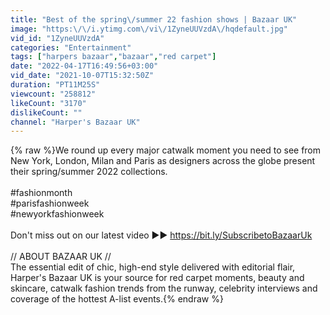 ```yaml
---
title: "Best of the spring\/summer 22 fashion shows | Bazaar UK"
image: "https:\/\/i.ytimg.com\/vi\/1ZyneUUVzdA\/hqdefault.jpg"
vid_id: "1ZyneUUVzdA"
categories: "Entertainment"
tags: ["harpers bazaar","bazaar","red carpet"]
date: "2022-04-17T16:49:56+03:00"
vid_date: "2021-10-07T15:32:50Z"
duration: "PT11M25S"
viewcount: "258812"
likeCount: "3170"
dislikeCount: ""
channel: "Harper's Bazaar UK"
---
```

{% raw %}We round up every major catwalk moment you need to see from New York, London, Milan and Paris as designers across the globe present their spring/summer 2022 collections.<br /><br />#fashionmonth<br />#parisfashionweek<br />#newyorkfashionweek<br /><br />Don't miss out on our latest video  ►► <a rel="nofollow" target="blank" href="https://bit.ly/SubscribetoBazaarUk">https://bit.ly/SubscribetoBazaarUk</a><br /><br />// ABOUT BAZAAR UK //<br />The essential edit of chic, high-end style delivered with editorial flair, Harper's Bazaar UK is your source for red carpet moments, beauty and skincare, catwalk fashion trends from the runway, celebrity interviews and coverage of the hottest A-list events.{% endraw %}
